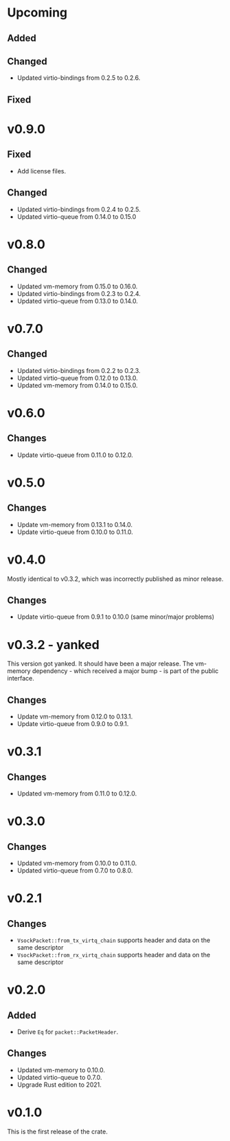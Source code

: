 # Upcoming

## Added

## Changed

- Updated virtio-bindings from 0.2.5 to 0.2.6.

## Fixed

# v0.9.0

## Fixed

- Add license files.

## Changed

- Updated virtio-bindings from 0.2.4 to 0.2.5.
- Updated virtio-queue from 0.14.0 to 0.15.0

# v0.8.0

## Changed

- Updated vm-memory from 0.15.0 to 0.16.0.
- Updated virtio-bindings from 0.2.3 to 0.2.4.
- Updated virtio-queue from 0.13.0 to 0.14.0.

# v0.7.0

## Changed

- Updated virtio-bindings from 0.2.2 to 0.2.3.
- Updated virtio-queue from 0.12.0 to 0.13.0.
- Updated vm-memory from 0.14.0 to 0.15.0.

# v0.6.0

## Changes

- Update virtio-queue from 0.11.0 to 0.12.0.

# v0.5.0

## Changes

- Update vm-memory from 0.13.1 to 0.14.0.
- Update virtio-queue from 0.10.0 to 0.11.0.

# v0.4.0

Mostly identical to v0.3.2, which was incorrectly published as minor release.

## Changes

- Update virtio-queue from 0.9.1 to 0.10.0 (same minor/major problems)

# v0.3.2 - yanked

This version got yanked. It should have been a major release. The vm-memory
dependency - which received a major bump - is part of the public interface.

## Changes

- Update vm-memory from 0.12.0 to 0.13.1.
- Update virtio-queue from 0.9.0 to 0.9.1.

# v0.3.1

## Changes

- Updated vm-memory from 0.11.0 to 0.12.0.

# v0.3.0

## Changes

- Updated vm-memory from 0.10.0 to 0.11.0.
- Updated virtio-queue from 0.7.0 to 0.8.0.

# v0.2.1

## Changes

- `VsockPacket::from_tx_virtq_chain` supports header and data on the same descriptor
- `VsockPacket::from_rx_virtq_chain` supports header and data on the same descriptor

# v0.2.0

## Added

- Derive `Eq` for `packet::PacketHeader`.

## Changes

- Updated vm-memory to 0.10.0.
- Updated virtio-queue to 0.7.0.
- Upgrade Rust edition to 2021.

# v0.1.0

This is the first release of the crate.

